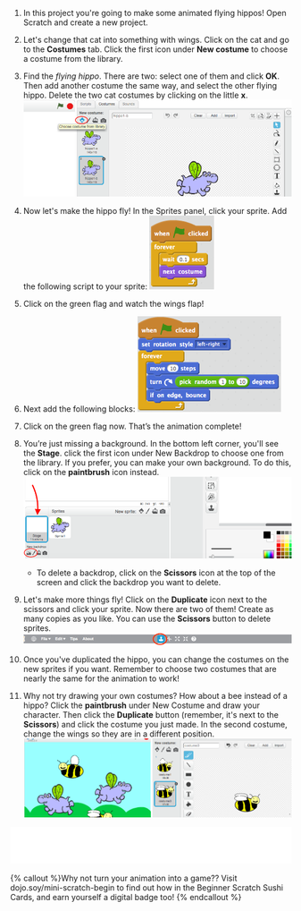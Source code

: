 1. In this project you're going to make some animated flying hippos! Open Scratch and create a new project.

2. Let's change that cat into something with wings. Click on the cat and go to the **Costumes** tab. Click the first icon under **New costume** to choose a costume from the library.   

3. Find the _flying hippo_. There are two: select one of them and click **OK**. Then add another costume the same way, and select the other flying hippo. Delete the two cat costumes by clicking on the little **x**. ![](NewCostumesHippo.png)

4. Now let's make the hippo fly! In the Sprites panel, click your sprite. Add the following script to your sprite: ![](ScratchBlocksA.png)

5. Click on the green flag and watch the wings flap!

6. Next add the following blocks: ![](ScratchBlocksB.png)

7. Click on the green flag now. That’s the animation complete! 

8. You’re just missing a background. In the bottom left corner, you'll see the **Stage**. click the first icon under New Backdrop to choose one from the library. If you prefer, you can make your own background. To do this, click on the **paintbrush** icon instead. ![](NewBackdropSmaller.png)
    * To delete a backdrop, click on the **Scissors** icon at the top of the screen and click the backdrop you want to delete.

9. Let's make more things fly! Click on the **Duplicate** icon next to the scissors and click your sprite. Now there are two of them! Create as many copies as you like. You can use the **Scissors** button to delete sprites. ![](ScratchDuplicateBtnCircled.png)

10. Once you've duplicated the hippo, you can change the costumes on the new sprites if you want. Remember to choose two costumes that are nearly the same for the animation to work!

11. Why not try drawing your own costumes?  How about a bee instead of a hippo? Click the **paintbrush** under New Costume and draw your character. Then click the **Duplicate** button \(remember, it's next to the **Scissors**\) and click the costume you just made. In the second costume, change the wings so they are in a different position. ![](CostumesDrawBees.png)

![](whitespace_105_800.png)

{% callout %}Why not turn your animation into a game?? Visit dojo.soy/mini-scratch-begin to find out how in the Beginner Scratch Sushi Cards, and earn yourself a digital badge too!
{% endcallout %}